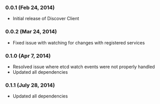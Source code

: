 ### 0.0.1 (Feb 24, 2014)

* Initial release of Discover Client

### 0.0.2 (Mar 24, 2014)

* Fixed issue with watching for changes with registered services

### 0.1.0 (Apr 7, 2014)

* Resolved issue where etcd watch events were not properly handled
* Updated all dependencies

### 0.1.1 (July 28, 2014)

* Updated all dependencies
